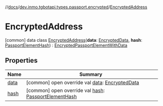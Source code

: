 //[docs](../../../index.md)/[dev.inmo.tgbotapi.types.passport.encrypted](../index.md)/[EncryptedAddress](index.md)



# EncryptedAddress  
 [common] data class [EncryptedAddress](index.md)(**data**: [EncryptedData](../../dev.inmo.tgbotapi.types.passport.credentials/index.md#%5Bdev.inmo.tgbotapi.types.passport.credentials%2FEncryptedData%2F%2F%2FPointingToDeclaration%2F%5D%2FClasslikes%2F625018081), **hash**: [PassportElementHash](../../dev.inmo.tgbotapi.types.passport.encrypted.abstracts/index.md#%5Bdev.inmo.tgbotapi.types.passport.encrypted.abstracts%2FPassportElementHash%2F%2F%2FPointingToDeclaration%2F%5D%2FClasslikes%2F625018081)) : [EncryptedPassportElementWithData](../../dev.inmo.tgbotapi.types.passport.encrypted.abstracts/-encrypted-passport-element-with-data/index.md)   


## Properties  
  
|  Name |  Summary | 
|---|---|
| <a name="dev.inmo.tgbotapi.types.passport.encrypted/EncryptedAddress/data/#/PointingToDeclaration/"></a>[data](data.md)| <a name="dev.inmo.tgbotapi.types.passport.encrypted/EncryptedAddress/data/#/PointingToDeclaration/"></a> [common] open override val [data](data.md): [EncryptedData](../../dev.inmo.tgbotapi.types.passport.credentials/index.md#%5Bdev.inmo.tgbotapi.types.passport.credentials%2FEncryptedData%2F%2F%2FPointingToDeclaration%2F%5D%2FClasslikes%2F625018081)   <br>|
| <a name="dev.inmo.tgbotapi.types.passport.encrypted/EncryptedAddress/hash/#/PointingToDeclaration/"></a>[hash](hash.md)| <a name="dev.inmo.tgbotapi.types.passport.encrypted/EncryptedAddress/hash/#/PointingToDeclaration/"></a> [common] open override val [hash](hash.md): [PassportElementHash](../../dev.inmo.tgbotapi.types.passport.encrypted.abstracts/index.md#%5Bdev.inmo.tgbotapi.types.passport.encrypted.abstracts%2FPassportElementHash%2F%2F%2FPointingToDeclaration%2F%5D%2FClasslikes%2F625018081)   <br>|

